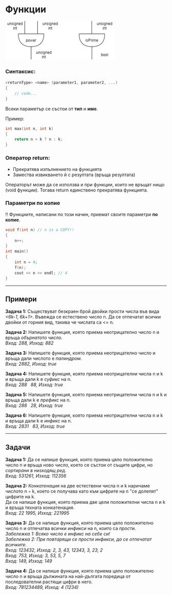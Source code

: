 # Функции

![alt_text](https://github.com/MariaGrozdeva/Introduction_to_programming_FMI/blob/main/C++/Sem_04/images/Functions.png)

### Синтаксис:
```c++
<returnType> <name> (parameter1, parameter2, ...)
{
	// code...
}
```
Всеки параметър се състои от **тип** и **име**.  

Пример:
```c++
int max(int n, int k)
{
	return n > k ? n : k;
}
```

### Оператор return:
 - Прекратява изпълнението на функцията
 - Замества извикването й с резултата (връща резултата)
 
Операторът може да се използва и при функции, които не връщат нищо (void функции). Тогава return единствено прекратява функцията.

### Параметри по копие
:bangbang: Функциите, написани по този начин, приемат своите параметри **по копие**.
```c++
void f(int n) // n is а COPY!!
{
	n++;
}
int main()
{
	int n = 4;
	f(n);
	cout << n << endl; // 4
}
```
---

## Примери

**Задача 1:** Съществуват безкраен брой двойки прости числа във вида *<6k-1, 6k+1>*. Въвежда се естествено число n. Да се отпечатат всички двойки от горния вид, такива че числата са <= n.  

**Задача 2:** Напишете функция, която приема неотрицателно число n и връща *обърнатото число*.  
*Вход: 288, Изход: 882*  

**Задача 3:** Напишете функция, която приема неотрицателно число и връща дали числото е *палиндром*.  
*Вход: 2882, Изход: true*  

**Задача 4:** Напишете функция, която приема неотрицателни числа n и k и връща дали k е *суфикс* на n.  
*Вход: 288 &nbsp; 88, Изход: true*  

**Задача 5:** Напишете функция, която приема неотрицателни числа n и k и връща дали k е *префикс* на n.  
*Вход: 288 &nbsp; 28, Изход: true*  

**Задача 6:** Напишете функция, която приема неотрицателни числа n и k и връща дали k е *инфикс* на n.  
*Вход: 2831 &nbsp; 83, Изход: true*  

---

## Задачи

**Задача 1:** Да се напише функция, която приема цяло положително число n и връща ново число, което се състои от същите цифри, но *сортирани в низходящ ред*.  
*Вход: 531261, Изход: 112356*  

**Задача 2:** *Конкатенация* на две естествени числа n и k наричаме числото n ◦ k, което се получава като към цифрите на n "се долепят" цифрите на k.  
Да се напише функция, която приема две цели положителни числа n и k и връща тяхната конкатенация.  
*Вход: 22 1995, Изход: 221995*  

**Задача 3:** Да се напише функция, която приема цяло положително число n и отпечатва всички *инфикси* на n, които са *прости*.  
*Забележка 1: Всяко число е инфикс на себе си!*  
*Забележка 2: При повтарящи се прости инфикси, да се отпечатат всичките.*  
*Вход: 123432, Изход: 2, 3, 43, 12343, 3, 23, 2*  
*Вход: 753, Изход: 3, 53, 5, 7*  
*Вход: 149, Изход: 149*  

**Задача 4:** Да се напише функция, която приема цяло положително число n и връща дължината на най-дългата поредица от последователни растящи цифри в него.  
*Вход: 781234489, Изход: 4 (1234)*  
